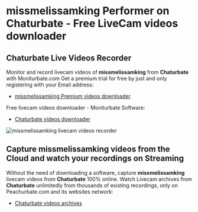 # missmelissamking Performer on Chaturbate - Free LiveCam videos downloader

## Chaturbate Live Videos Recorder

Monitor and record livecam videos of **missmelissamking** from **Chaturbate** with Moniturbate.com
Get a premium trial for free by just and only registering with your Email address:
* [missmelissamking Premium videos downloader](https://moniturbate.com/request-demo-licence-key.html)

Free livecam videos downloader - Moniturbate Software:
* [Chaturbate videos downloader](https://moniturbate.com/moniturbate-download-software.html)

![missmelissamking livecam videos recorder](https://peachurnet.com/templates/moniturbate-software.png)


## Capture missmelissamking videos from the Cloud and watch your recordings on Streaming

Without the need of downloading a software, capture **missmelissamking** livecam videos from **Chaturbate** 100% online.
Watch Livecam archives from **Chaturbate** unlimitedly from thousands of existing recordings, only on Peachurbate.com and its websites network:
* [Chaturbate videos archives](https://peachurnet.com/)